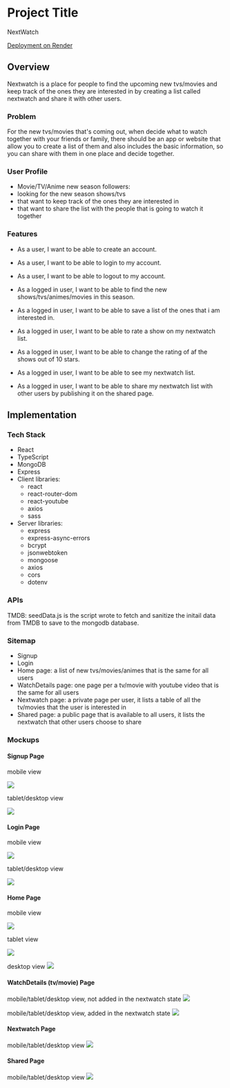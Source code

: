 # Project Title

NextWatch

[Deployment on Render](https://next-watch.onrender.com)

## Overview

Nextwatch is a place for people to find the upcoming new tvs/movies and keep track of the ones they are interested in by creating a list called nextwatch and share it with other users.

### Problem

For the new tvs/movies that's coming out, when decide what to watch together with your friends or family, there should be an app or website that allow you to create a list of them and also includes the basic information, so you can share with them in one place and decide together.

### User Profile

- Movie/TV/Anime new season followers:
- looking for the new season shows/tvs
- that want to keep track of the ones they are interested in
- that want to share the list with the people that is going to watch it together

### Features

- As a user, I want to be able to create an account.
- As a user, I want to be able to login to my account.
- As a user, I want to be able to logout to my account.

- As a logged in user, I want to be able to find the new shows/tvs/animes/movies in this season.
- As a logged in user, I want to be able to save a list of the ones that i am interested in.
- As a logged in user, I want to be able to rate a show on my nextwatch list.
- As a logged in user, I want to be able to change the rating of af the shows out of 10 stars.
- As a logged in user, I want to be able to see my nextwatch list.
- As a logged in user, I want to be able to share my nextwatch list with other users by publishing it on the shared page.

## Implementation

### Tech Stack

- React
- TypeScript
- MongoDB
- Express
- Client libraries:
  - react
  - react-router-dom
  - react-youtube
  - axios
  - sass
- Server libraries:
  - express
  - express-async-errors
  - bcrypt
  - jsonwebtoken
  - mongoose
  - axios
  - cors
  - dotenv

### APIs

TMDB: seedData.js is the script wrote to fetch and sanitize the initail data from TMDB to save to the mongodb database.

### Sitemap

- Signup
- Login
- Home page: a list of new tvs/movies/animes that is the same for all users
- WatchDetails page: one page per a tv/movie with youtube video that is the same for all users
- Nextwatch page: a private page per user, it lists a table of all the tv/movies that the user is interested in
- Shared page: a public page that is available to all users, it lists the nextwatch that other users choose to share

### Mockups

#### Signup Page

mobile view

![](screenshots/signup-mobile.png)

tablet/desktop view

![](screenshots/signup-tablet-desktop.png)

#### Login Page

mobile view

![](screenshots/login-mobile.png)

tablet/desktop view

![](screenshots/login-tablet-desktop.png)

#### Home Page

mobile view

![](screenshots/home-mobile.png)

tablet view

![](screenshots/home-tablet.png)

desktop view
![](screenshots/home-desktop.png)

#### WatchDetails (tv/movie) Page

mobile/tablet/desktop view, not added in the nextwatch state
![](screenshots/watchDetails-tablet-desktop.png)

mobile/tablet/desktop view, added in the nextwatch state
![](screenshots/watchDetails-added-in-nextwatch-state.png)

#### Nextwatch Page

mobile/tablet/desktop view
![](screenshots/nextwatch-tablet-desktop.png)

#### Shared Page

mobile/tablet/desktop view
![](screenshots/shared-tablet-desktop.png)
